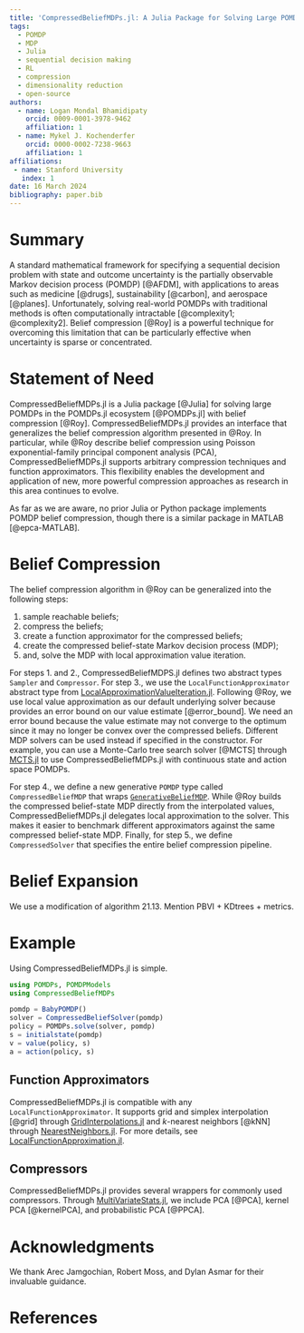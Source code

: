 ```yaml
---
title: 'CompressedBeliefMDPs.jl: A Julia Package for Solving Large POMDPs with Belief Compression'
tags:
  - POMDP
  - MDP
  - Julia
  - sequential decision making
  - RL
  - compression
  - dimensionality reduction
  - open-source
authors:
  - name: Logan Mondal Bhamidipaty
    orcid: 0009-0001-3978-9462
    affiliation: 1
  - name: Mykel J. Kochenderfer
    orcid: 0000-0002-7238-9663
    affiliation: 1
affiliations:
 - name: Stanford University
   index: 1
date: 16 March 2024
bibliography: paper.bib
---
```


# Summary

A standard mathematical framework for specifying a sequential decision problem with state and outcome uncertainty is the partially observable Markov decision process (POMDP) [@AFDM], with applications to areas such as medicine [@drugs], sustainability [@carbon], and aerospace [@planes]. Unfortunately, solving real-world POMDPs with traditional methods is often computationally intractable [@complexity1; @complexity2]. Belief compression [@Roy] is a powerful technique for overcoming this limitation that can be particularly effective when uncertainty is sparse or concentrated.

# Statement of Need

CompressedBeliefMDPs.jl is a Julia package [@Julia] for solving large POMDPs in the POMDPs.jl ecosystem [@POMDPs.jl] with belief compression [@Roy]. CompressedBeliefMDPs.jl provides an interface that generalizes the belief compression algorithm presented in @Roy. In particular, while @Roy describe belief compression using Poisson exponential-family principal component analysis (PCA), CompressedBeliefMDPs.jl supports arbitrary compression techniques and function approximators. This flexibility enables the development and application of new, more powerful compression approaches as research in this area continues to evolve.

As far as we are aware, no prior Julia or Python package implements POMDP belief compression, though there is a similar package in MATLAB [@epca-MATLAB].

# Belief Compression

The belief compression algorithm in @Roy can be generalized into the following steps:

1. sample reachable beliefs;
2. compress the beliefs;
3. create a function approximator for the compressed beliefs;
4. create the compressed belief-state Markov decision process (MDP);
5. and, solve the MDP with local approximation value iteration.

For steps 1\. and 2\., CompressedBeliefMDPS.jl defines two abstract types `Sampler` and `Compressor`. For step 3\., we use the `LocalFunctionApproximator` abstract type from [LocalApproximationValueIteration.jl](https://github.com/JuliaPOMDP/LocalApproximationValueIteration.jl). Following @Roy, we use local value approximation as our default underlying solver because provides an error bound on our value estimate [@error_bound]. We need an error bound because the value estimate may not converge to the optimum since it may no longer be convex over the compressed beliefs. Different MDP solvers can be used instead if specified in the constructor. For example, you can use a Monte-Carlo tree search solver [@MCTS] through [MCTS.jl](https://github.com/JuliaPOMDP/MCTS.jl) to use CompressedBeliefMDPs.jl with continuous state and action space POMDPs.

For step 4\., we define a new generative `POMDP` type called `CompressedBeliefMDP` that wraps [`GenerativeBeliefMDP`](https://juliapomdp.github.io/POMDPModelTools.jl/stable/model_transformations/#Generative-Belief-MDP). While @Roy builds the compressed belief-state MDP directly from the interpolated values, CompressedBeliefMDPs.jl delegates local approximation to the solver. This makes it easier to benchmark different approximators against the same compressed belief-state MDP. Finally, for step 5\., we define `CompressedSolver` that specifies the entire belief compression pipeline.

# Belief Expansion

We use a modification of algorithm 21.13. Mention PBVI + KDtrees + metrics.

# Example

Using CompressedBeliefMDPs.jl is simple.

```julia
using POMDPs, POMDPModels
using CompressedBeliefMDPs

pomdp = BabyPOMDP()
solver = CompressedBeliefSolver(pomdp)
policy = POMDPs.solve(solver, pomdp)
s = initialstate(pomdp)
v = value(policy, s)
a = action(policy, s)
```

## Function Approximators

CompressedBeliefMDPs.jl is compatible with any `LocalFunctionApproximator`. It supports grid and simplex interpolation [@grid] through [GridInterpolations.jl](https://github.com/sisl/GridInterpolations.jl) and $k$-nearest neighbors [@kNN] through [NearestNeighbors.jl](https://github.com/KristofferC/NearestNeighbors.jl). For more details, see [LocalFunctionApproximation.jl](https://github.com/sisl/LocalFunctionApproximation.jl).

## Compressors

CompressedBeliefMDPs.jl provides several wrappers for commonly used compressors. Through [MultiVariateStats.jl](https://juliastats.org/MultivariateStats.jl/stable/), we include PCA [@PCA], kernel PCA [@kernelPCA], and probabilistic PCA [@PPCA].

# Acknowledgments

We thank Arec Jamgochian, Robert Moss, and Dylan Asmar for their invaluable guidance.

# References